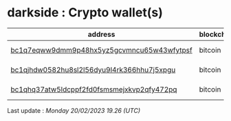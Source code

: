# darkside : Crypto wallet(s)

| address | blockchain | Balance |
|---|---|---|
| [bc1q7eqww9dmm9p48hx5yz5gcvmncu65w43wfytpsf](https://www.blockchain.com/explorer/addresses/btc/bc1q7eqww9dmm9p48hx5yz5gcvmncu65w43wfytpsf) | bitcoin | $ 4410283 |
| [bc1qjhdw0582hu8sl2l56dyu9l4rk366hhu7j5xpgu](https://www.blockchain.com/explorer/addresses/btc/bc1qjhdw0582hu8sl2l56dyu9l4rk366hhu7j5xpgu) | bitcoin | $ 249725 |
| [bc1qhq37atw5ldcppf2fd0fsmsmejxkvp2qfy472pq](https://www.blockchain.com/explorer/addresses/btc/bc1qhq37atw5ldcppf2fd0fsmsmejxkvp2qfy472pq) | bitcoin | $ 4451309 |

Last update : _Monday 20/02/2023 19.26 (UTC)_

